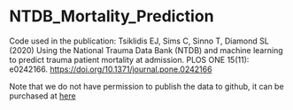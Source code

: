 # NTDB_Mortality_Prediction

Code used in the publication: Tsiklidis EJ, Sims C, Sinno T, Diamond SL (2020) Using the National Trauma Data Bank (NTDB) and machine learning to predict trauma patient mortality at admission. PLOS ONE 15(11): e0242166. https://doi.org/10.1371/journal.pone.0242166

Note that we do not have permission to publish the data to github, it can be purchased at [here](https://www.facs.org/quality-programs/trauma/quality/national-trauma-data-bank/datasets/)
